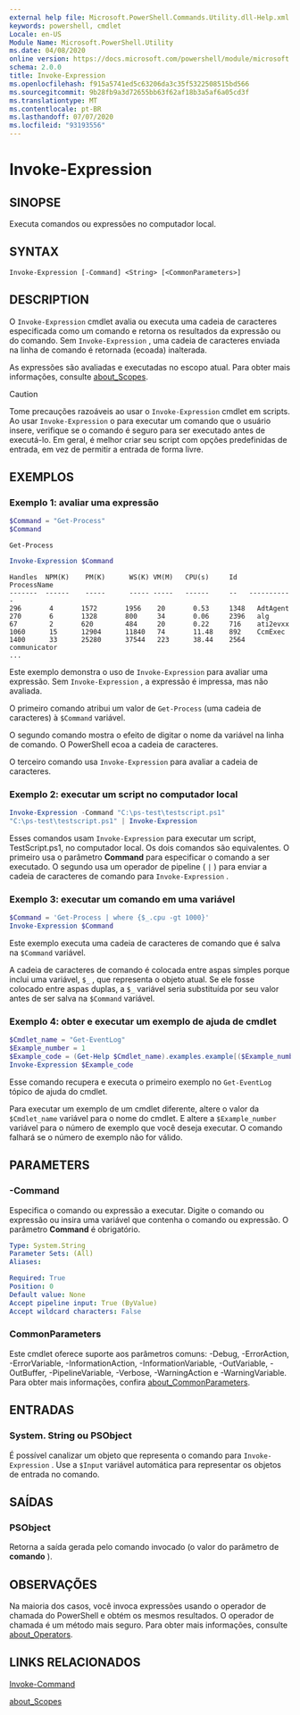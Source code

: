 ```yaml
---
external help file: Microsoft.PowerShell.Commands.Utility.dll-Help.xml
keywords: powershell, cmdlet
Locale: en-US
Module Name: Microsoft.PowerShell.Utility
ms.date: 04/08/2020
online version: https://docs.microsoft.com/powershell/module/microsoft.powershell.utility/invoke-expression?view=powershell-7.1&WT.mc_id=ps-gethelp
schema: 2.0.0
title: Invoke-Expression
ms.openlocfilehash: f915a5741ed5c63206da3c35f5322508515bd566
ms.sourcegitcommit: 9b28fb9a3d72655bb63f62af18b3a5af6a05cd3f
ms.translationtype: MT
ms.contentlocale: pt-BR
ms.lasthandoff: 07/07/2020
ms.locfileid: "93193556"
---
```

# Invoke-Expression

## SINOPSE
Executa comandos ou expressões no computador local.

## SYNTAX

```
Invoke-Expression [-Command] <String> [<CommonParameters>]
```

## DESCRIPTION

O `Invoke-Expression` cmdlet avalia ou executa uma cadeia de caracteres especificada como um comando e retorna os resultados da expressão ou do comando. Sem `Invoke-Expression` , uma cadeia de caracteres enviada na linha de comando é retornada (ecoada) inalterada.

As expressões são avaliadas e executadas no escopo atual. Para obter mais informações, consulte [about_Scopes](../Microsoft.PowerShell.Core/About/about_Scopes.md).

> [!CAUTION]
> Tome precauções razoáveis ao usar o `Invoke-Expression` cmdlet em scripts. Ao usar `Invoke-Expression` o para executar um comando que o usuário insere, verifique se o comando é seguro para ser executado antes de executá-lo. Em geral, é melhor criar seu script com opções predefinidas de entrada, em vez de permitir a entrada de forma livre.

## EXEMPLOS

### Exemplo 1: avaliar uma expressão

```powershell
$Command = "Get-Process"
$Command
```

```Output
Get-Process
```

```powershell
Invoke-Expression $Command
```

```Output
Handles  NPM(K)    PM(K)      WS(K) VM(M)   CPU(s)     Id   ProcessName
-------  ------    -----      ----- -----   ------     --   -----------
296       4       1572       1956    20       0.53     1348   AdtAgent
270       6       1328       800     34       0.06     2396   alg
67        2       620        484     20       0.22     716    ati2evxx
1060      15      12904      11840   74       11.48    892    CcmExec
1400      33      25280      37544   223      38.44    2564   communicator
...
```

Este exemplo demonstra o uso de `Invoke-Expression` para avaliar uma expressão. Sem `Invoke-Expression` , a expressão é impressa, mas não avaliada.

O primeiro comando atribui um valor de `Get-Process` (uma cadeia de caracteres) à `$Command` variável.

O segundo comando mostra o efeito de digitar o nome da variável na linha de comando. O PowerShell ecoa a cadeia de caracteres.

O terceiro comando usa `Invoke-Expression` para avaliar a cadeia de caracteres.

### Exemplo 2: executar um script no computador local

```powershell
Invoke-Expression -Command "C:\ps-test\testscript.ps1"
"C:\ps-test\testscript.ps1" | Invoke-Expression
```

Esses comandos usam `Invoke-Expression` para executar um script, TestScript.ps1, no computador local. Os dois comandos são equivalentes. O primeiro usa o parâmetro **Command** para especificar o comando a ser executado.
O segundo usa um operador de pipeline ( `|` ) para enviar a cadeia de caracteres de comando para `Invoke-Expression` .

### Exemplo 3: executar um comando em uma variável

```powershell
$Command = 'Get-Process | where {$_.cpu -gt 1000}'
Invoke-Expression $Command
```

Este exemplo executa uma cadeia de caracteres de comando que é salva na `$Command` variável.

A cadeia de caracteres de comando é colocada entre aspas simples porque inclui uma variável, `$_` , que representa o objeto atual. Se ele fosse colocado entre aspas duplas, a `$_` variável seria substituída por seu valor antes de ser salva na `$Command` variável.

### Exemplo 4: obter e executar um exemplo de ajuda de cmdlet

```powershell
$Cmdlet_name = "Get-EventLog"
$Example_number = 1
$Example_code = (Get-Help $Cmdlet_name).examples.example[($Example_number-1)].code
Invoke-Expression $Example_code
```

Esse comando recupera e executa o primeiro exemplo no `Get-EventLog` tópico de ajuda do cmdlet.

Para executar um exemplo de um cmdlet diferente, altere o valor da `$Cmdlet_name` variável para o nome do cmdlet. E altere a `$Example_number` variável para o número de exemplo que você deseja executar. O comando falhará se o número de exemplo não for válido.

## PARAMETERS

### -Command

Especifica o comando ou expressão a executar. Digite o comando ou expressão ou insira uma variável que contenha o comando ou expressão. O parâmetro **Command** é obrigatório.

```yaml
Type: System.String
Parameter Sets: (All)
Aliases:

Required: True
Position: 0
Default value: None
Accept pipeline input: True (ByValue)
Accept wildcard characters: False
```

### CommonParameters

Este cmdlet oferece suporte aos parâmetros comuns: -Debug, -ErrorAction, -ErrorVariable, -InformationAction, -InformationVariable, -OutVariable, -OutBuffer, -PipelineVariable, -Verbose, -WarningAction e -WarningVariable. Para obter mais informações, confira [about_CommonParameters](../Microsoft.PowerShell.Core/About/about_CommonParameters.md).

## ENTRADAS

### System. String ou PSObject

É possível canalizar um objeto que representa o comando para `Invoke-Expression` .
Use a `$Input` variável automática para representar os objetos de entrada no comando.

## SAÍDAS

### PSObject

Retorna a saída gerada pelo comando invocado (o valor do parâmetro de **comando** ).

## OBSERVAÇÕES

Na maioria dos casos, você invoca expressões usando o operador de chamada do PowerShell e obtém os mesmos resultados.
O operador de chamada é um método mais seguro. Para obter mais informações, consulte [about_Operators](../microsoft.powershell.core/about/about_operators.md#call-operator-).

## LINKS RELACIONADOS

[Invoke-Command](../Microsoft.PowerShell.Core/Invoke-Command.md)

[about_Scopes](../Microsoft.PowerShell.Core/About/about_Scopes.md)

